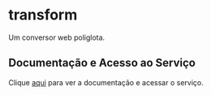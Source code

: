 # transform

Um conversor web poliglota.

## Documentação e Acesso ao Serviço

Clique [aqui](https://transform.tools) para ver a documentação e acessar o serviço.